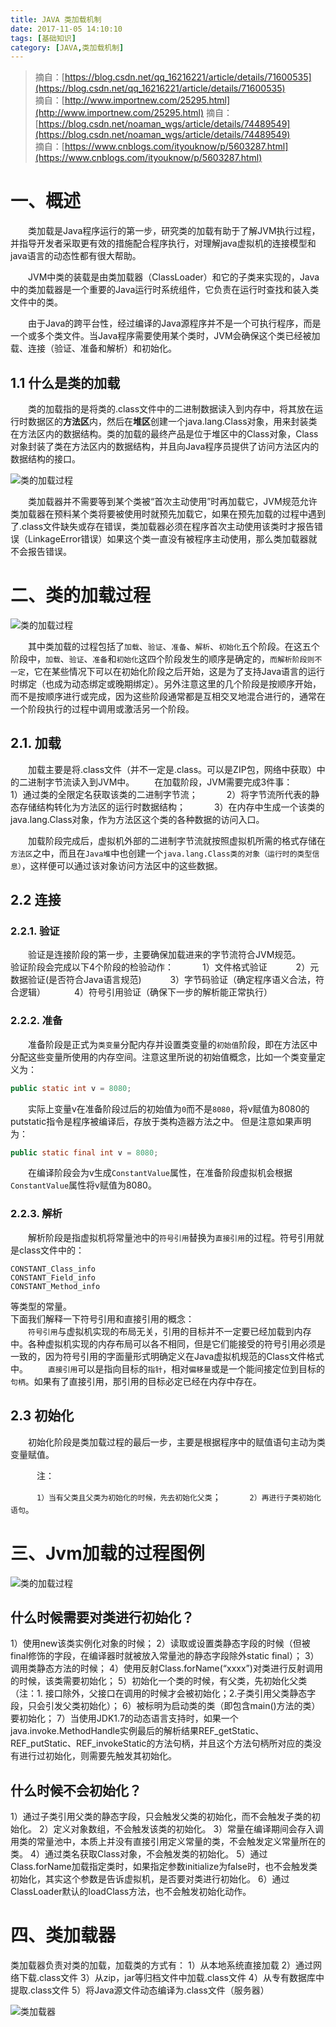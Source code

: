 ```yaml
---
title: JAVA 类加载机制
date: 2017-11-05 14:10:10
tags: [基础知识]
category: [JAVA,类加载机制]
---
```


> 摘自：[https://blog.csdn.net/qq_16216221/article/details/71600535](https://blog.csdn.net/qq_16216221/article/details/71600535)  
> 摘自：[http://www.importnew.com/25295.html](http://www.importnew.com/25295.html)
> 摘自：[https://blog.csdn.net/noaman_wgs/article/details/74489549](https://blog.csdn.net/noaman_wgs/article/details/74489549)  
> 摘自：[https://www.cnblogs.com/ityouknow/p/5603287.html](https://www.cnblogs.com/ityouknow/p/5603287.html)

# 一、概述

&emsp;&emsp;类加载是Java程序运行的第一步，研究类的加载有助于了解JVM执行过程，并指导开发者采取更有效的措施配合程序执行，对理解java虚拟机的连接模型和java语言的动态性都有很大帮助。   

&emsp;&emsp;JVM中类的装载是由类加载器（ClassLoader）和它的子类来实现的，Java中的类加载器是一个重要的Java运行时系统组件，它负责在运行时查找和装入类文件中的类。  

&emsp;&emsp;由于Java的跨平台性，经过编译的Java源程序并不是一个可执行程序，而是一个或多个类文件。当Java程序需要使用某个类时，JVM会确保这个类已经被加载、连接（验证、准备和解析）和初始化。  
<!-- more -->

## 1.1 什么是类的加载

&emsp;&emsp;类的加载指的是将类的.class文件中的二进制数据读入到内存中，将其放在运行时数据区的**方法区**内，然后在**堆区**创建一个java.lang.Class对象，用来封装类在方法区内的数据结构。类的加载的最终产品是位于堆区中的Class对象，Class对象封装了类在方法区内的数据结构，并且向Java程序员提供了访问方法区内的数据结构的接口。

![类的加载过程](JAVA-类加载机制/demo.png)

&emsp;&emsp;类加载器并不需要等到某个类被“首次主动使用”时再加载它，JVM规范允许类加载器在预料某个类将要被使用时就预先加载它，如果在预先加载的过程中遇到了.class文件缺失或存在错误，类加载器必须在程序首次主动使用该类时才报告错误（LinkageError错误）如果这个类一直没有被程序主动使用，那么类加载器就不会报告错误。

# 二、类的加载过程

![类的加载过程](JAVA-类加载机制/class-load-mechanism.png)  

&emsp;&emsp;其中类加载的过程包括了`加载`、`验证`、`准备`、`解析`、`初始化`五个阶段。在这五个阶段中，`加载`、`验证`、`准备`和`初始化`这四个阶段发生的顺序是确定的，`而解析阶段则不一定`，它在某些情况下可以在初始化阶段之后开始，这是为了支持Java语言的运行时绑定（也成为动态绑定或晚期绑定）。另外注意这里的几个阶段是按顺序开始，而不是按顺序进行或完成，因为这些阶段通常都是互相交叉地混合进行的，通常在一个阶段执行的过程中调用或激活另一个阶段。

## 2.1. 加载

  &emsp;&emsp;加载主要是将.class文件（并不一定是.class。可以是ZIP包，网络中获取）中的二进制字节流读入到JVM中。 
  &emsp;&emsp;在加载阶段，JVM需要完成3件事： 
  &emsp;&emsp;&emsp;1）通过类的全限定名获取该类的二进制字节流； 
  &emsp;&emsp;&emsp;2）将字节流所代表的静态存储结构转化为方法区的运行时数据结构； 
  &emsp;&emsp;&emsp;3）在内存中生成一个该类的java.lang.Class对象，作为方法区这个类的各种数据的访问入口。

&emsp;&emsp;加载阶段完成后，虚拟机外部的二进制字节流就按照虚拟机所需的格式存储在`方法区`之中，而且在`Java堆`中也创建一个`java.lang.Class类的对象（运行时的类型信息）`，这样便可以通过该对象访问方法区中的这些数据。

## 2.2 连接

### 2.2.1. 验证

&emsp;&emsp;验证是连接阶段的第一步，主要确保加载进来的字节流符合JVM规范。 
&emsp;&emsp;验证阶段会完成以下4个阶段的检验动作： 
&emsp;&emsp;&emsp;1）文件格式验证 
&emsp;&emsp;&emsp;2）元数据验证(是否符合Java语言规范) 
&emsp;&emsp;&emsp;3）字节码验证（确定程序语义合法，符合逻辑） 
&emsp;&emsp;&emsp;4）符号引用验证（确保下一步的解析能正常执行）

### 2.2.2. 准备

&emsp;&emsp;准备阶段是正式为`类变量`分配内存并设置类变量的`初始值`阶段，即在方法区中分配这些变量所使用的内存空间。注意这里所说的初始值概念，比如一个类变量定义为：

```java
public static int v = 8080;
```

&emsp;&emsp;实际上变量v在准备阶段过后的初始值为`0`而不是`8080`，将v赋值为8080的putstatic指令是程序被编译后，存放于类构造器<client>方法之中。
但是注意如果声明为：

```java
public static final int v = 8080;
```

&emsp;&emsp;在编译阶段会为v生成`ConstantValue`属性，在准备阶段虚拟机会根据`ConstantValue`属性将v赋值为8080。

### 2.2.3. 解析

&emsp;&emsp;解析阶段是指虚拟机将常量池中的`符号引用`替换为`直接引用`的过程。符号引用就是class文件中的：

```text
CONSTANT_Class_info
CONSTANT_Field_info
CONSTANT_Method_info
```

等类型的常量。  
下面我们解释一下符号引用和直接引用的概念：  
&emsp;&emsp;`符号引用`与虚拟机实现的布局无关，引用的目标并不一定要已经加载到内存中。各种虚拟机实现的内存布局可以各不相同，但是它们能接受的符号引用必须是一致的，因为符号引用的字面量形式明确定义在Java虚拟机规范的Class文件格式中。
&emsp;&emsp;`直接引用`可以是指向目标的`指针`，相对`偏移量`或是一个能间接定位到目标的`句柄`。如果有了直接引用，那引用的目标必定已经在内存中存在。

## 2.3 初始化

&emsp;&emsp;初始化阶段是类加载过程的最后一步，主要是根据程序中的赋值语句主动为类变量赋值。 

&emsp;&emsp;&emsp;注： 

&emsp;&emsp;&emsp;`1）当有父类且父类为初始化的时候，先去初始化父类`； 
&emsp;&emsp;&emsp;`2）再进行子类初始化语句`。

# 三、Jvm加载的过程图例

![类的加载过程](JAVA-类加载机制/class-loader-uml.jpg)  

## 什么时候需要对类进行初始化？

1）使用new该类实例化对象的时候； 
2）读取或设置类静态字段的时候（但被final修饰的字段，在编译器时就被放入常量池的静态字段除外static final）； 
3）调用类静态方法的时候； 
4）使用反射Class.forName(“xxxx”)对类进行反射调用的时候，该类需要初始化； 
5）初始化一个类的时候，有父类，先初始化父类（注：1. 接口除外，父接口在调用的时候才会被初始化；2.子类引用父类静态字段，只会引发父类初始化）； 
6）被标明为启动类的类（即包含main()方法的类）要初始化； 
7）当使用JDK1.7的动态语言支持时，如果一个java.invoke.MethodHandle实例最后的解析结果REF_getStatic、REF_putStatic、REF_invokeStatic的方法句柄，并且这个方法句柄所对应的类没有进行过初始化，则需要先触发其初始化。

## 什么时候不会初始化？

1）通过子类引用父类的静态字段，只会触发父类的初始化，而不会触发子类的初始化。
2）定义对象数组，不会触发该类的初始化。
3）常量在编译期间会存入调用类的常量池中，本质上并没有直接引用定义常量的类，不会触发定义常量所在的类。
4）通过类名获取Class对象，不会触发类的初始化。
5）通过Class.forName加载指定类时，如果指定参数initialize为false时，也不会触发类初始化，其实这个参数是告诉虚拟机，是否要对类进行初始化。
6）通过ClassLoader默认的loadClass方法，也不会触发初始化动作。

# 四、类加载器

类加载器负责对类的加载，加载类的方式有：
1）从本地系统直接加载
2）通过网络下载.class文件
3）从zip，jar等归档文件中加载.class文件
4）从专有数据库中提取.class文件
5）将Java源文件动态编译为.class文件（服务器）  

![类加载器](JAVA-类加载机制/class-loader.png)    
